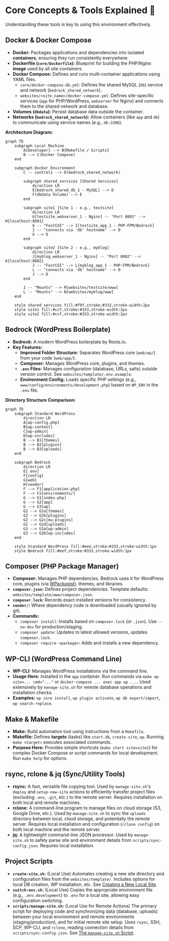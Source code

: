 # Core Concepts & Tools Explained 📖

Understanding these tools is key to using this environment effectively.

## Docker & Docker Compose

- **Docker:** Packages applications and dependencies into isolated
  **containers**, ensuring they run consistently everywhere.
- **Dockerfile (`core/Dockerfile`):** Blueprint for building the PHP/Nginx
  **image** used by all site containers.
- **Docker Compose:** Defines and runs multi-container applications using YAML
  files.
  - `core/docker-compose-db.yml`: Defines the shared MySQL (`db`) service and
    network (`bedrock_shared_network`).
  - `websites/<site_name>/docker-compose.yml`: Defines site-specific services
    (`app` for PHP/WordPress, `webserver` for Nginx) and connects them to the
    shared network and database.
- **Volumes (`dbdata`):** Persist database data outside the container.
- **Networks (`bedrock_shared_network`):** Allow containers (like `app` and
  `db`) to communicate using service names (e.g., `db:3306`).

**Architecture Diagram:**

```mermaid
graph TD
    subgraph Local Machine
        A[Developer] --> B{Makefile / Scripts}
        B --> C(Docker Compose)
    end

    subgraph Docker Environment
        C -- controls --> D(bedrock_shared_network)

        subgraph shared_services [Shared Services]
            direction LR
            E[bedrock_shared_db_1 - MySQL] --> D
            F(dbdata Volume) --> E
        end

        subgraph site1 [Site 1 - e.g., testsite]
            direction LR
            G[testsite_webserver_1 - Nginx] -- "Port 8001" --> H{localhost:8001}
            G -- "FastCGI" --> I[testsite_app_1 - PHP-FPM/Bedrock]
            I -- "connects via 'db' hostname" --> D
            G --> D
        end

        subgraph site2 [Site 2 - e.g., myblog]
            direction LR
            J[myblog_webserver_1 - Nginx] -- "Port 8002" --> K{localhost:8002}
            J -- "FastCGI" --> L[myblog_app_1 - PHP-FPM/Bedrock]
            L -- "connects via 'db' hostname" --> D
            J --> D
        end

        I -- "Mounts" --> M[websites/testsite/www]
        L -- "Mounts" --> N[websites/myblog/www]
    end

    style shared_services fill:#f9f,stroke:#333,stroke-width:2px
    style site1 fill:#ccf,stroke:#333,stroke-width:2px
    style site2 fill:#ccf,stroke:#333,stroke-width:2px
```

## Bedrock (WordPress Boilerplate)

- **Bedrock:** A modern WordPress boilerplate by Roots.io.
- **Key Features:**
  - **Improved Folder Structure:** Separates WordPress core (`web/wp/`) from
    your code (`web/app/`).
  - **Composer:** Manages WordPress core, plugins, and themes.
  - **`.env` Files:** Manages configuration (database, URLs, salts) outside
    version control. See `websites/template/.env.example`.
  - **Environment Config:** Loads specific PHP settings (e.g.,
    `www/config/environments/development.php`) based on `WP_ENV` in the `.env`
    file.

**Directory Structure Comparison:**

```mermaid
graph TD
    subgraph Standard WordPress
        direction LR
        A[wp-config.php]
        B[wp-content]
        C[wp-admin]
        D[wp-includes]
        B --> B1[themes]
        B --> B2[plugins]
        B --> B3[uploads]
    end

    subgraph Bedrock
        direction LR
        E[.env]
        F[config]
        G[web]
        H[vendor]
        F --> F1[application.php]
        F --> F2[environments/]
        G --> G1[index.php]
        G --> G2[app]
        G --> G3[wp]
        G2 --> G2a[themes]
        G2 --> G2b[plugins]
        G2 --> G2c[mu-plugins]
        G2 --> G2d[uploads]
        G3 --> G3a[wp-admin]
        G3 --> G3b[wp-includes]
    end

    style Standard WordPress fill:#eee,stroke:#333,stroke-width:1px
    style Bedrock fill:#eef,stroke:#333,stroke-width:1px
```

## Composer (PHP Package Manager)

- **Composer:** Manages PHP dependencies. Bedrock uses it for WordPress core,
  plugins (via [WPackagist](https://wpackagist.org/)), themes, and libraries.
- **`composer.json`:** Defines project dependencies. Template defaults:
  `websites/template/www/composer.json`.
- **`composer.lock`:** Records exact installed versions for consistency.
- **`vendor/`:** Where dependency code is downloaded (usually ignored by git).
- **Commands:**
  - `composer install`: Installs based on `composer.lock` (or `.json`). Use
    `--no-dev` for production/staging.
  - `composer update`: Updates to latest allowed versions, updates
    `composer.lock`.
  - `composer require <package>`: Adds and installs a new dependency.

## WP-CLI (WordPress Command Line)

- **WP-CLI:** Manages WordPress installations via the command line.
- **Usage Here:** Installed in the `app` container. Run commands via
  `make wp site=... cmd="..."` or `docker-compose ... exec app wp ...`. Used
  extensively by `manage-site.sh` for remote database operations and
  installation checks.
- **Examples:** `wp core install`, `wp plugin activate`, `wp db export/import`,
  `wp search-replace`.

## Make & Makefile

- **Make:** Build automation tool using instructions from a `Makefile`.
- **Makefile:** Defines **targets** (tasks) like `start-db`, `create-site`,
  `wp`. Running `make <target>` executes associated commands.
- **Purpose Here:** Provides simple shortcuts (`make start site=site1`) for
  complex Docker Compose or script commands for local development. Run
  `make help` for options.

## rsync, rclone & jq (Sync/Utility Tools)

- **rsync:** A fast, versatile file copying tool. Used by `manage-site.sh`'s
  `deploy` and `setup-new-site` actions to efficiently transfer project files
  (excluding `.env`, `.git`, etc.) to the remote server. Requires installation
  on both local and remote machines.
- **rclone:** A command-line program to manage files on cloud storage (S3,
  Google Drive, etc.). Used by `manage-site.sh` to sync the `uploads` directory
  between local, cloud storage, and potentially the remote server. Requires
  local installation and configuration (`rclone config`) on both local machine
  and the remote server.
- **jq:** A lightweight command-line JSON processor. Used by `manage-site.sh` to
  safely parse site and environment details from `scripts/sync-config.json`.
  Requires local installation.

## Project Scripts

- **`create-site.sh`:** (Local Use) Automates creating a new site directory and
  configuration files from the `websites/template/`. Includes options for local
  DB creation, WP installation, etc. See
  [Creating a New Local Site](../docs/local-development.md#creating-a-new-local-site-🚀).
- **`switch-env.sh`:** (Local Use) Copies the appropriate environment file
  (e.g., `.env.development`) to `.env` for a local site, allowing easy
  configuration switching.
- **`scripts/manage-site.sh`:** (Local Use for Remote Actions) The primary
  script for deploying code and synchronizing data (database, uploads) between
  your local environment and remote environments (staging/production), and for
  initial remote site setup. Uses `rsync`, SSH, SCP, WP-CLI, and `rclone`,
  reading connection details from `scripts/sync-config.json`. See
  [The `manage-site.sh` Script](../docs/deployment.md#the-manage-sitesh-script-deployment--sync-%EF%B8%8F).
